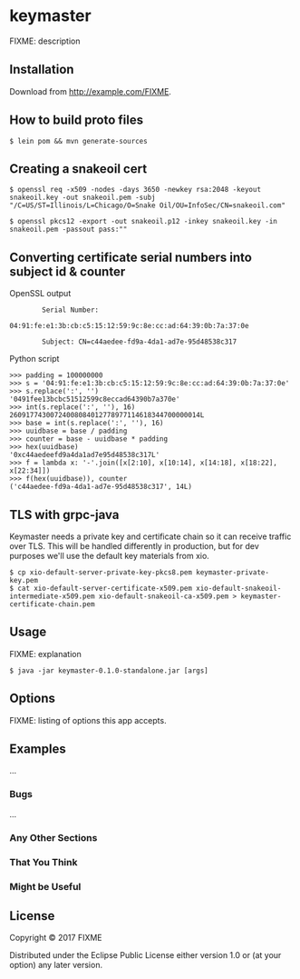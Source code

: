 # keymaster

FIXME: description

## Installation

Download from http://example.com/FIXME.

## How to build proto files

    $ lein pom && mvn generate-sources

## Creating a snakeoil cert

    $ openssl req -x509 -nodes -days 3650 -newkey rsa:2048 -keyout snakeoil.key -out snakeoil.pem -subj "/C=US/ST=Illinois/L=Chicago/O=Snake Oil/OU=InfoSec/CN=snakeoil.com"

    $ openssl pkcs12 -export -out snakeoil.p12 -inkey snakeoil.key -in snakeoil.pem -passout pass:""

## Converting certificate serial numbers into subject id & counter

OpenSSL output

```
        Serial Number:
            04:91:fe:e1:3b:cb:c5:15:12:59:9c:8e:cc:ad:64:39:0b:7a:37:0e
```

```
        Subject: CN=c44aedee-fd9a-4da1-ad7e-95d48538c317
```

Python script

```
>>> padding = 100000000
>>> s = '04:91:fe:e1:3b:cb:c5:15:12:59:9c:8e:cc:ad:64:39:0b:7a:37:0e'
>>> s.replace(':', '')
'0491fee13bcbc51512599c8eccad64390b7a370e'
>>> int(s.replace(':', ''), 16)
26091774300724008084012778977114618344700000014L
>>> base = int(s.replace(':', ''), 16)
>>> uuidbase = base / padding
>>> counter = base - uuidbase * padding
>>> hex(uuidbase)
'0xc44aedeefd9a4da1ad7e95d48538c317L'
>>> f = lambda x: '-'.join([x[2:10], x[10:14], x[14:18], x[18:22], x[22:34]])
>>> f(hex(uuidbase)), counter
('c44aedee-fd9a-4da1-ad7e-95d48538c317', 14L)
```

## TLS with grpc-java

Keymaster needs a private key and certificate chain so it can receive traffic over TLS. 
This will be handled differently in production, but for dev purposes we'll use the default key materials from xio.

```
$ cp xio-default-server-private-key-pkcs8.pem keymaster-private-key.pem
$ cat xio-default-server-certificate-x509.pem xio-default-snakeoil-intermediate-x509.pem xio-default-snakeoil-ca-x509.pem > keymaster-certificate-chain.pem
```

## Usage

FIXME: explanation

    $ java -jar keymaster-0.1.0-standalone.jar [args]

## Options

FIXME: listing of options this app accepts.

## Examples

...

### Bugs

...

### Any Other Sections
### That You Think
### Might be Useful

## License

Copyright © 2017 FIXME

Distributed under the Eclipse Public License either version 1.0 or (at
your option) any later version.
